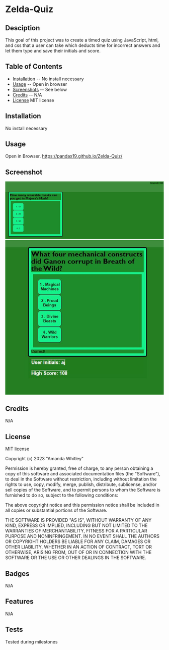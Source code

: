 # Zelda-Quiz


## Desciption
This goal of this project was to create a timed quiz  using JavaScript, html, and css that a user can take which deducts time for incorrect answers and let them type and save their initials and score. 

## Table of Contents
- [Installation](#installation) -- No install necessary
- [Usage](#Usage) -- Open in browser
- [Screenshots](#screenshot) -- See below
- [Credits](#Credits) -- N/A
- [License](#license) MIT license

## Installation
No install necessary


## Usage
Open in Browser. https://pandax19.github.io/Zelda-Quiz/

## Screenshot
![screenshot](./assets/images/zelda-quiz.JPG)
![screenshot](./assets/images/zeldaq2.JPG)

## Credits
N/A

## License
MIT license

Copyright (c) 2023 "Amanda Whitley"

Permission is hereby granted, free of charge, to any person obtaining a copy of this software and associated documentation files (the "Software"), to deal in the Software without restriction, including without limitation the rights to use, copy, modify, merge, publish, distribute, sublicense, and/or sell copies of the Software, and to permit persons to whom the Software is furnished to do so, subject to the following conditions:

The above copyright notice and this permission notice shall be included in all copies or substantial portions of the Software.

THE SOFTWARE IS PROVIDED "AS IS", WITHOUT WARRANTY OF ANY KIND, EXPRESS OR IMPLIED, INCLUDING BUT NOT LIMITED TO THE WARRANTIES OF MERCHANTABILITY, FITNESS FOR A PARTICULAR PURPOSE AND NONINFRINGEMENT. IN NO EVENT SHALL THE AUTHORS OR COPYRIGHT HOLDERS BE LIABLE FOR ANY CLAIM, DAMAGES OR OTHER LIABILITY, WHETHER IN AN ACTION OF CONTRACT, TORT OR OTHERWISE, ARISING FROM, OUT OF OR IN CONNECTION WITH THE SOFTWARE OR THE USE OR OTHER DEALINGS IN THE SOFTWARE.

## Badges
N/A

## Features
N/A

## Tests
Tested during milestones